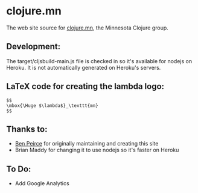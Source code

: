 # clojure.mn

The web site source for [clojure.mn](http://clojure.mn/), the Minnesota Clojure group.

## Development:
The target/cljsbuild-main.js file is checked in so it's available for
nodejs on Heroku. It is not automatically generated on Heroku's servers.

## LaTeX code for creating the lambda logo:
    $$
    \mbox{\Huge $\lambda$}_\texttt{mn}
    $$

## Thanks to:
* [Ben Peirce](http://bpeirce.me) for originally maintaining and
  creating this site
* Brian Maddy for changing it to use nodejs so it's faster on Heroku

## To Do:
* Add Google Analytics
